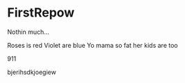 # FirstRepow
Nothin much...

Roses is red
Violet are blue
Yo mama so fat
her kids are too

911

bjerihsdkjoegiew
